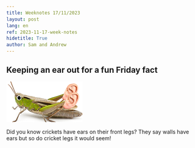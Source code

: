 ```yaml
---
title: Weeknotes 17/11/2023
layout: post
lang: en
ref: 2023-11-17-week-notes
hidetitle: True
author: Sam and Andrew
---
```


## Keeping an ear out for a fun Friday fact ##
![Cricket ears](https://github.com/nrw-digital/week-notes/blob/02a7e0dc9be8d15e613dc842be2698773010adde/images/cricketear.png?raw=true)

Did you know crickets have ears on their front legs? They say walls have ears but so do cricket legs it would seem!

